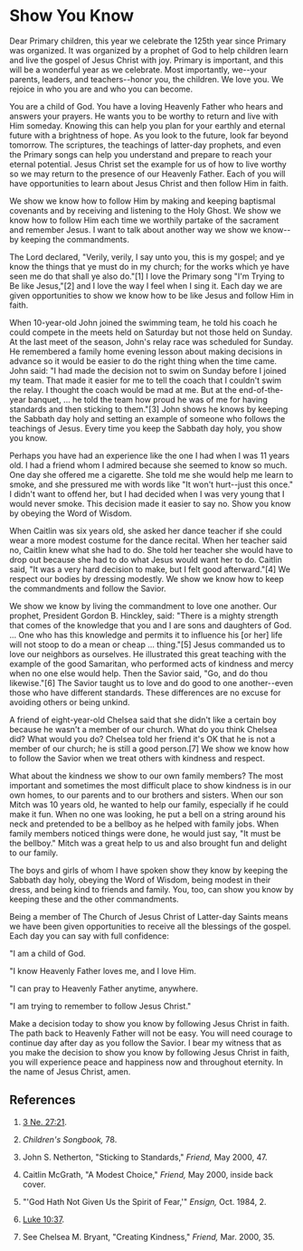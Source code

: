 # Show You Know

Dear Primary children, this year we celebrate the 125th year since Primary was
organized. It was organized by a prophet of God to help children learn and
live the gospel of Jesus Christ with joy. Primary is important, and this will
be a wonderful year as we celebrate. Most importantly, we--your parents,
leaders, and teachers--honor you, the children. We love you. We rejoice in who
you are and who you can become.

You are a child of God. You have a loving Heavenly Father who hears and
answers your prayers. He wants you to be worthy to return and live with Him
someday. Knowing this can help you plan for your earthly and eternal future
with a brightness of hope. As you look to the future, look far beyond
tomorrow. The scriptures, the teachings of latter-day prophets, and even the
Primary songs can help you understand and prepare to reach your eternal
potential. Jesus Christ set the example for us of how to live worthy so we may
return to the presence of our Heavenly Father. Each of you will have
opportunities to learn about Jesus Christ and then follow Him in faith.

We show we know how to follow Him by making and keeping baptismal covenants
and by receiving and listening to the Holy Ghost. We show we know how to
follow Him each time we worthily partake of the sacrament and remember Jesus.
I want to talk about another way we show we know--by keeping the commandments.

The Lord declared, "Verily, verily, I say unto you, this is my gospel; and ye
know the things that ye must do in my church; for the works which ye have seen
me do that shall ye also do."[1] I love the Primary song "I'm Trying to Be
like Jesus,"[2] and I love the way I feel when I sing it. Each day we are
given opportunities to show we know how to be like Jesus and follow Him in
faith.

When 10-year-old John joined the swimming team, he told his coach he could
compete in the meets held on Saturday but not those held on Sunday. At the
last meet of the season, John's relay race was scheduled for Sunday. He
remembered a family home evening lesson about making decisions in advance so
it would be easier to do the right thing when the time came. John said: "I had
made the decision not to swim on Sunday before I joined my team. That made it
easier for me to tell the coach that I couldn't swim the relay. I thought the
coach would be mad at me. But at the end-of-the-year banquet, ... he told the
team how proud he was of me for having standards and then sticking to
them."[3] John shows he knows by keeping the Sabbath day holy and setting an
example of someone who follows the teachings of Jesus. Every time you keep the
Sabbath day holy, you show you know.

Perhaps you have had an experience like the one I had when I was 11 years old.
I had a friend whom I admired because she seemed to know so much. One day she
offered me a cigarette. She told me she would help me learn to smoke, and she
pressured me with words like "It won't hurt--just this once." I didn't want to
offend her, but I had decided when I was very young that I would never smoke.
This decision made it easier to say no. Show you know by obeying the Word of
Wisdom.

When Caitlin was six years old, she asked her dance teacher if she could wear
a more modest costume for the dance recital. When her teacher said no, Caitlin
knew what she had to do. She told her teacher she would have to drop out
because she had to do what Jesus would want her to do. Caitlin said, "It was a
very hard decision to make, but I felt good afterward."[4] We respect our
bodies by dressing modestly. We show we know how to keep the commandments and
follow the Savior.

We show we know by living the commandment to love one another. Our prophet,
President Gordon B. Hinckley, said: "There is a mighty strength that comes of
the knowledge that you and I are sons and daughters of God. ... One who has this
knowledge and permits it to influence his [or her] life will not stoop to do a
mean or cheap ... thing."[5] Jesus commanded us to love our neighbors as
ourselves. He illustrated this great teaching with the example of the good
Samaritan, who performed acts of kindness and mercy when no one else would
help. Then the Savior said, "Go, and do thou likewise."[6] The Savior taught
us to love and do good to one another--even those who have different
standards. These differences are no excuse for avoiding others or being
unkind.

A friend of eight-year-old Chelsea said that she didn't like a certain boy
because he wasn't a member of our church. What do you think Chelsea did? What
would you do? Chelsea told her friend it's OK that he is not a member of our
church; he is still a good person.[7] We show we know how to follow the Savior
when we treat others with kindness and respect.

What about the kindness we show to our own family members? The most important
and sometimes the most difficult place to show kindness is in our own homes,
to our parents and to our brothers and sisters. When our son Mitch was 10
years old, he wanted to help our family, especially if he could make it fun.
When no one was looking, he put a bell on a string around his neck and
pretended to be a bellboy as he helped with family jobs. When family members
noticed things were done, he would just say, "It must be the bellboy." Mitch
was a great help to us and also brought fun and delight to our family.

The boys and girls of whom I have spoken show they know by keeping the Sabbath
day holy, obeying the Word of Wisdom, being modest in their dress, and being
kind to friends and family. You, too, can show you know by keeping these and
the other commandments.

Being a member of The Church of Jesus Christ of Latter-day Saints means we
have been given opportunities to receive all the blessings of the gospel. Each
day you can say with full confidence:

"I am a child of God.

"I know Heavenly Father loves me, and I love Him.

"I can pray to Heavenly Father anytime, anywhere.

"I am trying to remember to follow Jesus Christ."

Make a decision today to show you know by following Jesus Christ in faith. The
path back to Heavenly Father will not be easy. You will need courage to
continue day after day as you follow the Savior. I bear my witness that as you
make the decision to show you know by following Jesus Christ in faith, you
will experience peace and happiness now and throughout eternity. In the name
of Jesus Christ, amen.

## References

  1. [3 Ne. 27:21](https://www.lds.org/scriptures/bofm/3-ne/27.21?lang=eng#20).

  2. _Children's Songbook,_ 78.

  3. John S. Netherton, "Sticking to Standards," _Friend,_ May 2000, 47.

  4. Caitlin McGrath, "A Modest Choice," _Friend,_ May 2000, inside back cover.

  5. "'God Hath Not Given Us the Spirit of Fear,'" _Ensign,_ Oct. 1984, 2.

  6. [Luke 10:37](https://www.lds.org/scriptures/nt/luke/10.37?lang=eng#36).

  7. See Chelsea M. Bryant, "Creating Kindness," _Friend,_ Mar. 2000, 35.

